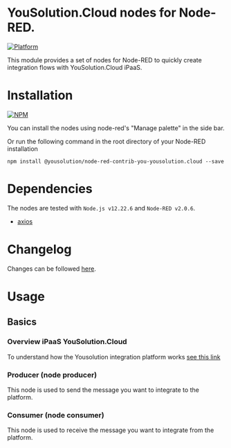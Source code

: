 <!-- [![NPM version][npm-version-image]][npm-url]
[![NPM downloads per month][npm-downloads-month-image]][npm-url]
[![NPM downloads total][npm-downloads-total-image]][npm-url]
[![MIT License][license-image]][license-url] -->

# YouSolution.Cloud nodes for Node-RED.

[![Platform](https://img.shields.io/badge/platform-Node--RED-red)](https://nodered.org)

This module provides a set of nodes for Node-RED to quickly create integration flows with YouSolution.Cloud iPaaS.

# Installation

[![NPM](https://nodei.co/npm/node-red-contrib-you-yousolution.cloud.png?downloads=true)](https://nodei.co/npm/node-red-contrib-you-yousolution.cloud/)

You can install the nodes using node-red's "Manage palette" in the side bar.

Or run the following command in the root directory of your Node-RED installation

    npm install @yousolution/node-red-contrib-you-yousolution.cloud --save

# Dependencies

The nodes are tested with `Node.js v12.22.6` and `Node-RED v2.0.6`.

- [axios](https://github.com/axios/axios)

# Changelog

Changes can be followed [here](/CHANGELOG.md).

# Usage

## Basics

### Overview iPaaS YouSolution.Cloud

To understand how the Yousolution integration platform works [see this link](https://docs.yousolution.cloud/)

### Producer (node producer)

This node is used to send the message you want to integrate to the platform.

### Consumer (node consumer)

This node is used to receive the message you want to integrate from the platform.

